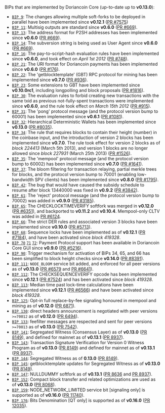 BIPs that are implemented by Doriancoin Core (up-to-date up to **v0.13.0**):

* [`BIP 9`](https://github.com/doriancoin/bips/blob/master/bip-0009.mediawiki): The changes allowing multiple soft-forks to be deployed in parallel have been implemented since **v0.12.1**  ([PR #7575](https://github.com/doriancoin/doriancoin/pull/7575))
* [`BIP 11`](https://github.com/doriancoin/bips/blob/master/bip-0011.mediawiki): Multisig outputs are standard since **v0.6.0** ([PR #669](https://github.com/doriancoin/doriancoin/pull/669)).
* [`BIP 13`](https://github.com/doriancoin/bips/blob/master/bip-0013.mediawiki): The address format for P2SH addresses has been implemented since **v0.6.0** ([PR #669](https://github.com/doriancoin/doriancoin/pull/669)).
* [`BIP 14`](https://github.com/doriancoin/bips/blob/master/bip-0014.mediawiki): The subversion string is being used as User Agent since **v0.6.0** ([PR #669](https://github.com/doriancoin/doriancoin/pull/669)).
* [`BIP 16`](https://github.com/doriancoin/bips/blob/master/bip-0016.mediawiki): The pay-to-script-hash evaluation rules have been implemented since **v0.6.0**, and took effect on *April 1st 2012* ([PR #748](https://github.com/doriancoin/doriancoin/pull/748)).
* [`BIP 21`](https://github.com/doriancoin/bips/blob/master/bip-0021.mediawiki): The URI format for Doriancoin payments has been implemented since **v0.6.0** ([PR #176](https://github.com/doriancoin/doriancoin/pull/176)).
* [`BIP 22`](https://github.com/doriancoin/bips/blob/master/bip-0022.mediawiki): The 'getblocktemplate' (GBT) RPC protocol for mining has been implemented since **v0.7.0** ([PR #936](https://github.com/doriancoin/doriancoin/pull/936)).
* [`BIP 23`](https://github.com/doriancoin/bips/blob/master/bip-0023.mediawiki): Some extensions to GBT have been implemented since **v0.10.0rc1**, including longpolling and block proposals ([PR #1816](https://github.com/doriancoin/doriancoin/pull/1816)).
* [`BIP 30`](https://github.com/doriancoin/bips/blob/master/bip-0030.mediawiki): The evaluation rules to forbid creating new transactions with the same txid as previous not-fully-spent transactions were implemented since **v0.6.0**, and the rule took effect on *March 15th 2012* ([PR #915](https://github.com/doriancoin/doriancoin/pull/915)).
* [`BIP 31`](https://github.com/doriancoin/bips/blob/master/bip-0031.mediawiki): The 'pong' protocol message (and the protocol version bump to 60001) has been implemented since **v0.6.1** ([PR #1081](https://github.com/doriancoin/doriancoin/pull/1081)).
* [`BIP 32`](https://github.com/doriancoin/bips/blob/master/bip-0032.mediawiki): Hierarchical Deterministic Wallets has been implemented since **v0.13.0** ([PR #8035](https://github.com/doriancoin/doriancoin/pull/8035)).
* [`BIP 34`](https://github.com/doriancoin/bips/blob/master/bip-0034.mediawiki): The rule that requires blocks to contain their height (number) in the coinbase input, and the introduction of version 2 blocks has been implemented since **v0.7.0**. The rule took effect for version 2 blocks as of *block 224413* (March 5th 2013), and version 1 blocks are no longer allowed since *block 227931* (March 25th 2013) ([PR #1526](https://github.com/doriancoin/doriancoin/pull/1526)).
* [`BIP 35`](https://github.com/doriancoin/bips/blob/master/bip-0035.mediawiki): The 'mempool' protocol message (and the protocol version bump to 60002) has been implemented since **v0.7.0** ([PR #1641](https://github.com/doriancoin/doriancoin/pull/1641)).
* [`BIP 37`](https://github.com/doriancoin/bips/blob/master/bip-0037.mediawiki): The bloom filtering for transaction relaying, partial merkle trees for blocks, and the protocol version bump to 70001 (enabling low-bandwidth SPV clients) has been implemented since **v0.8.0** ([PR #1795](https://github.com/doriancoin/doriancoin/pull/1795)).
* [`BIP 42`](https://github.com/doriancoin/bips/blob/master/bip-0042.mediawiki): The bug that would have caused the subsidy schedule to resume after block 13440000 was fixed in **v0.9.2** ([PR #3842](https://github.com/doriancoin/doriancoin/pull/3842)).
* [`BIP 61`](https://github.com/doriancoin/bips/blob/master/bip-0061.mediawiki): The 'reject' protocol message (and the protocol version bump to 70002) was added in **v0.9.0** ([PR #3185](https://github.com/doriancoin/doriancoin/pull/3185)).
* [`BIP 65`](https://github.com/doriancoin/bips/blob/master/bip-0065.mediawiki): The CHECKLOCKTIMEVERIFY softfork was merged in **v0.12.0** ([PR #6351](https://github.com/doriancoin/doriancoin/pull/6351)), and backported to **v0.11.2** and **v0.10.4**. Mempool-only CLTV was added in [PR #6124](https://github.com/doriancoin/doriancoin/pull/6124).
* [`BIP 66`](https://github.com/doriancoin/bips/blob/master/bip-0066.mediawiki): The strict DER rules and associated version 3 blocks have been implemented since **v0.10.0** ([PR #5713](https://github.com/doriancoin/doriancoin/pull/5713)).
* [`BIP 68`](https://github.com/doriancoin/bips/blob/master/bip-0068.mediawiki): Sequence locks have been implemented as of **v0.12.1**  ([PR #7184](https://github.com/doriancoin/doriancoin/pull/7184)), and have been activated since *block 419328*.
* [`BIP 70`](https://github.com/doriancoin/bips/blob/master/bip-0070.mediawiki) [`71`](https://github.com/doriancoin/bips/blob/master/bip-0071.mediawiki) [`72`](https://github.com/doriancoin/bips/blob/master/bip-0072.mediawiki): Payment Protocol support has been available in Doriancoin Core GUI since **v0.9.0** ([PR #5216](https://github.com/doriancoin/doriancoin/pull/5216)).
* [`BIP 90`](https://github.com/doriancoin/bips/blob/master/bip-0090.mediawiki): Trigger mechanism for activation of BIPs 34, 65, and 66 has been simplified to block height checks since **v0.14.0** ([PR #8391](https://github.com/doriancoin/doriancoin/pull/8391)).
* [`BIP 111`](https://github.com/doriancoin/bips/blob/master/bip-0111.mediawiki): `NODE_BLOOM` service bit added, and enforced for all peer versions as of **v0.13.0** ([PR #6579](https://github.com/doriancoin/doriancoin/pull/6579) and [PR #6641](https://github.com/doriancoin/doriancoin/pull/6641)).
* [`BIP 112`](https://github.com/doriancoin/bips/blob/master/bip-0112.mediawiki): The CHECKSEQUENCEVERIFY opcode has been implemented since **v0.12.1** ([PR #7524](https://github.com/doriancoin/doriancoin/pull/7524)) and has been activated since *block 419328*.
* [`BIP 113`](https://github.com/doriancoin/bips/blob/master/bip-0113.mediawiki): Median time past lock-time calculations have been implemented since **v0.12.1** ([PR #6566](https://github.com/doriancoin/doriancoin/pull/6566)) and have been activated since *block 419328*.
* [`BIP 125`](https://github.com/doriancoin/bips/blob/master/bip-0125.mediawiki): Opt-in full replace-by-fee signaling honoured in mempool and mining as of **v0.12.0** ([PR 6871](https://github.com/doriancoin/doriancoin/pull/6871)).
* [`BIP 130`](https://github.com/doriancoin/bips/blob/master/bip-0130.mediawiki): direct headers announcement is negotiated with peer versions `>=70012` as of **v0.12.0** ([PR 6494](https://github.com/doriancoin/doriancoin/pull/6494)).
* [`BIP 133`](https://github.com/doriancoin/bips/blob/master/bip-0133.mediawiki): feefilter messages are respected and sent for peer versions `>=70013` as of **v0.13.0** ([PR 7542](https://github.com/doriancoin/doriancoin/pull/7542)).
* [`BIP 141`](https://github.com/doriancoin/bips/blob/master/bip-0141.mediawiki): Segregated Witness (Consensus Layer) as of **v0.13.0** ([PR 8149](https://github.com/doriancoin/doriancoin/pull/8149)), and defined for mainnet as of **v0.13.1** ([PR 8937](https://github.com/doriancoin/doriancoin/pull/8937)).
* [`BIP 143`](https://github.com/doriancoin/bips/blob/master/bip-0143.mediawiki): Transaction Signature Verification for Version 0 Witness Program as of **v0.13.0** ([PR 8149](https://github.com/doriancoin/doriancoin/pull/8149)) and defined for mainnet as of **v0.13.1** ([PR 8937](https://github.com/doriancoin/doriancoin/pull/8937)).
* [`BIP 144`](https://github.com/doriancoin/bips/blob/master/bip-0144.mediawiki): Segregated Witness as of **0.13.0** ([PR 8149](https://github.com/doriancoin/doriancoin/pull/8149)).
* [`BIP 145`](https://github.com/doriancoin/bips/blob/master/bip-0145.mediawiki): getblocktemplate updates for Segregated Witness as of **v0.13.0** ([PR 8149](https://github.com/doriancoin/doriancoin/pull/8149)).
* [`BIP 147`](https://github.com/doriancoin/bips/blob/master/bip-0147.mediawiki): NULLDUMMY softfork as of **v0.13.1** ([PR 8636](https://github.com/doriancoin/doriancoin/pull/8636) and [PR 8937](https://github.com/doriancoin/doriancoin/pull/8937)).
* [`BIP 152`](https://github.com/doriancoin/bips/blob/master/bip-0152.mediawiki): Compact block transfer and related optimizations are used as of **v0.13.0** ([PR 8068](https://github.com/doriancoin/doriancoin/pull/8068)).
* [`BIP 159`](https://github.com/doriancoin/bips/blob/master/bip-0159.mediawiki): NODE_NETWORK_LIMITED service bit [signaling only] is supported as of **v0.16.0** ([PR 11740](https://github.com/doriancoin/doriancoin/pull/11740)).
* [`BIP 176`](https://github.com/doriancoin/bips/blob/master/bip-0176.mediawiki): Bits Denomination [QT only] is supported as of **v0.16.0** ([PR 12035](https://github.com/doriancoin/doriancoin/pull/12035)).
